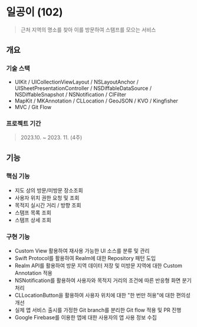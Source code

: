 # 일공이 (102)
> 근처 지역의 명소를 찾아 이를 방문하여 스탬프를 모으는 서비스

## 개요
### 기술 스택
- UIKit / UICollectionViewLayout / NSLayoutAnchor / UISheetPresentationController / NSDiffableDataSource /
  NSDiffableSnapshot / NSNotification / CIFilter
- MapKit / MKAnnotation / CLLocation / GeoJSON / KVO / Kingfisher
- MVC / Git Flow

### 프로젝트 기간
> 2023.10. ~ 2023. 11. (4주)

## 기능
### 핵심 기능
- 지도 상의 방문/미방문 장소조회
- 사용자 위치 권한 요청 및 조회
- 목적지 실시간 거리 / 방향 조회
- 스탬프 목록 조회
- 스탬프 상세 조회

### 구현 기능
- Custom View 활용하여 재사용 가능한 UI 소스를 분류 및 관리
- Swift Protocol를 활용하여 Realm에 대한 Repository 패턴 도입
- Realm API를 활용하여 방문 지역 데이터 저장 및 미방문 지역에 대한 Custom Annotation 적용
- NSNotification를 활용하여 사용자와 목적지 거리의 조건에 따른 반응형 화면 분기 처리
- CLLocationButton을 활용하여 사용자 위치에 대한 "한 번만 허용"에 대한 편의성 개선
- 실제 앱 서비스 출시를 가정한 Git branch를 분리한 Git flow 적용 및 PR 진행
- Google Firebase를 이용한 앱에 대한 사용자의 앱 사용 정보 수집
